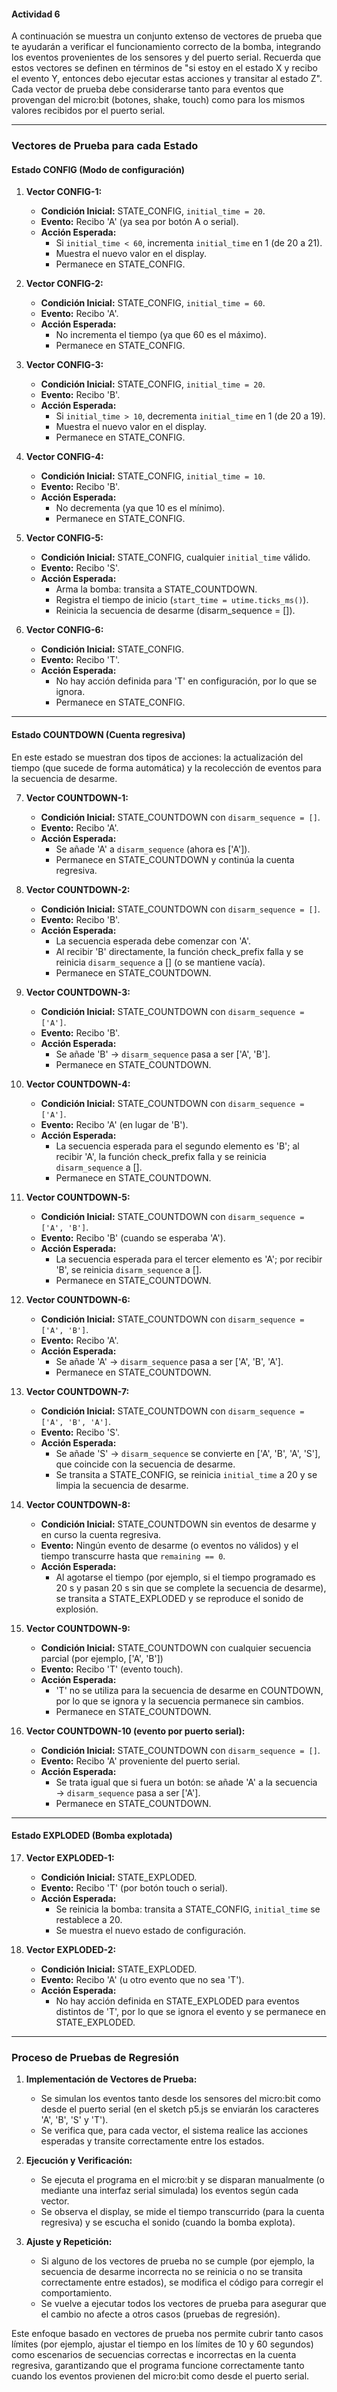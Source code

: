 #### Actividad 6

A continuación se muestra un conjunto extenso de vectores de prueba que te ayudarán a verificar el funcionamiento correcto de la bomba, integrando los eventos provenientes de los sensores y del puerto serial. Recuerda que estos vectores se definen en términos de "si estoy en el estado X y recibo el evento Y, entonces debo ejecutar estas acciones y transitar al estado Z". Cada vector de prueba debe considerarse tanto para eventos que provengan del micro:bit (botones, shake, touch) como para los mismos valores recibidos por el puerto serial.

---

### Vectores de Prueba para cada Estado

#### Estado CONFIG (Modo de configuración)
1. **Vector CONFIG-1:**  
   - **Condición Inicial:** STATE_CONFIG, `initial_time = 20`.  
   - **Evento:** Recibo 'A' (ya sea por botón A o serial).  
   - **Acción Esperada:**  
     - Si `initial_time < 60`, incrementa `initial_time` en 1 (de 20 a 21).  
     - Muestra el nuevo valor en el display.  
     - Permanece en STATE_CONFIG.

2. **Vector CONFIG-2:**  
   - **Condición Inicial:** STATE_CONFIG, `initial_time = 60`.  
   - **Evento:** Recibo 'A'.  
   - **Acción Esperada:**  
     - No incrementa el tiempo (ya que 60 es el máximo).  
     - Permanece en STATE_CONFIG.

3. **Vector CONFIG-3:**  
   - **Condición Inicial:** STATE_CONFIG, `initial_time = 20`.  
   - **Evento:** Recibo 'B'.  
   - **Acción Esperada:**  
     - Si `initial_time > 10`, decrementa `initial_time` en 1 (de 20 a 19).  
     - Muestra el nuevo valor en el display.  
     - Permanece en STATE_CONFIG.

4. **Vector CONFIG-4:**  
   - **Condición Inicial:** STATE_CONFIG, `initial_time = 10`.  
   - **Evento:** Recibo 'B'.  
   - **Acción Esperada:**  
     - No decrementa (ya que 10 es el mínimo).  
     - Permanece en STATE_CONFIG.

5. **Vector CONFIG-5:**  
   - **Condición Inicial:** STATE_CONFIG, cualquier `initial_time` válido.  
   - **Evento:** Recibo 'S'.  
   - **Acción Esperada:**  
     - Arma la bomba: transita a STATE_COUNTDOWN.  
     - Registra el tiempo de inicio (`start_time = utime.ticks_ms()`).  
     - Reinicia la secuencia de desarme (disarm_sequence = []).

6. **Vector CONFIG-6:**  
   - **Condición Inicial:** STATE_CONFIG.  
   - **Evento:** Recibo 'T'.  
   - **Acción Esperada:**  
     - No hay acción definida para 'T' en configuración, por lo que se ignora.  
     - Permanece en STATE_CONFIG.

---

#### Estado COUNTDOWN (Cuenta regresiva)
En este estado se muestran dos tipos de acciones: la actualización del tiempo (que sucede de forma automática) y la recolección de eventos para la secuencia de desarme.

7. **Vector COUNTDOWN-1:**  
   - **Condición Inicial:** STATE_COUNTDOWN con `disarm_sequence = []`.  
   - **Evento:** Recibo 'A'.  
   - **Acción Esperada:**  
     - Se añade 'A' a `disarm_sequence` (ahora es ['A']).  
     - Permanece en STATE_COUNTDOWN y continúa la cuenta regresiva.

8. **Vector COUNTDOWN-2:**  
   - **Condición Inicial:** STATE_COUNTDOWN con `disarm_sequence = []`.  
   - **Evento:** Recibo 'B'.  
   - **Acción Esperada:**  
     - La secuencia esperada debe comenzar con 'A'.  
     - Al recibir 'B' directamente, la función check_prefix falla y se reinicia `disarm_sequence` a [] (o se mantiene vacía).  
     - Permanece en STATE_COUNTDOWN.

9. **Vector COUNTDOWN-3:**  
   - **Condición Inicial:** STATE_COUNTDOWN con `disarm_sequence = ['A']`.  
   - **Evento:** Recibo 'B'.  
   - **Acción Esperada:**  
     - Se añade 'B' → `disarm_sequence` pasa a ser ['A', 'B'].  
     - Permanece en STATE_COUNTDOWN.

10. **Vector COUNTDOWN-4:**  
    - **Condición Inicial:** STATE_COUNTDOWN con `disarm_sequence = ['A']`.  
    - **Evento:** Recibo 'A' (en lugar de 'B').  
    - **Acción Esperada:**  
      - La secuencia esperada para el segundo elemento es 'B'; al recibir 'A', la función check_prefix falla y se reinicia `disarm_sequence` a [].  
      - Permanece en STATE_COUNTDOWN.

11. **Vector COUNTDOWN-5:**  
    - **Condición Inicial:** STATE_COUNTDOWN con `disarm_sequence = ['A', 'B']`.  
    - **Evento:** Recibo 'B' (cuando se esperaba 'A').  
    - **Acción Esperada:**  
      - La secuencia esperada para el tercer elemento es 'A'; por recibir 'B', se reinicia `disarm_sequence` a [].  
      - Permanece en STATE_COUNTDOWN.

12. **Vector COUNTDOWN-6:**  
    - **Condición Inicial:** STATE_COUNTDOWN con `disarm_sequence = ['A', 'B']`.  
    - **Evento:** Recibo 'A'.  
    - **Acción Esperada:**  
      - Se añade 'A' → `disarm_sequence` pasa a ser ['A', 'B', 'A'].  
      - Permanece en STATE_COUNTDOWN.

13. **Vector COUNTDOWN-7:**  
    - **Condición Inicial:** STATE_COUNTDOWN con `disarm_sequence = ['A', 'B', 'A']`.  
    - **Evento:** Recibo 'S'.  
    - **Acción Esperada:**  
      - Se añade 'S' → `disarm_sequence` se convierte en ['A', 'B', 'A', 'S'], que coincide con la secuencia de desarme.  
      - Se transita a STATE_CONFIG, se reinicia `initial_time` a 20 y se limpia la secuencia de desarme.

14. **Vector COUNTDOWN-8:**  
    - **Condición Inicial:** STATE_COUNTDOWN sin eventos de desarme y en curso la cuenta regresiva.  
    - **Evento:** Ningún evento de desarme (o eventos no válidos) y el tiempo transcurre hasta que `remaining == 0`.  
    - **Acción Esperada:**  
      - Al agotarse el tiempo (por ejemplo, si el tiempo programado es 20 s y pasan 20 s sin que se complete la secuencia de desarme), se transita a STATE_EXPLODED y se reproduce el sonido de explosión.

15. **Vector COUNTDOWN-9:**  
    - **Condición Inicial:** STATE_COUNTDOWN con cualquier secuencia parcial (por ejemplo, ['A', 'B'])  
    - **Evento:** Recibo 'T' (evento touch).  
    - **Acción Esperada:**  
      - 'T' no se utiliza para la secuencia de desarme en COUNTDOWN, por lo que se ignora y la secuencia permanece sin cambios.  
      - Permanece en STATE_COUNTDOWN.

16. **Vector COUNTDOWN-10 (evento por puerto serial):**  
    - **Condición Inicial:** STATE_COUNTDOWN con `disarm_sequence = []`.  
    - **Evento:** Recibo 'A' proveniente del puerto serial.  
    - **Acción Esperada:**  
      - Se trata igual que si fuera un botón: se añade 'A' a la secuencia → `disarm_sequence` pasa a ser ['A'].  
      - Permanece en STATE_COUNTDOWN.

---

#### Estado EXPLODED (Bomba explotada)
17. **Vector EXPLODED-1:**  
    - **Condición Inicial:** STATE_EXPLODED.  
    - **Evento:** Recibo 'T' (por botón touch o serial).  
    - **Acción Esperada:**  
      - Se reinicia la bomba: transita a STATE_CONFIG, `initial_time` se restablece a 20.  
      - Se muestra el nuevo estado de configuración.

18. **Vector EXPLODED-2:**  
    - **Condición Inicial:** STATE_EXPLODED.  
    - **Evento:** Recibo 'A' (u otro evento que no sea 'T').  
    - **Acción Esperada:**  
      - No hay acción definida en STATE_EXPLODED para eventos distintos de 'T', por lo que se ignora el evento y se permanece en STATE_EXPLODED.

---

### Proceso de Pruebas de Regresión

1. **Implementación de Vectores de Prueba:**  
   - Se simulan los eventos tanto desde los sensores del micro:bit como desde el puerto serial (en el sketch p5.js se enviarán los caracteres 'A', 'B', 'S' y 'T').
   - Se verifica que, para cada vector, el sistema realice las acciones esperadas y transite correctamente entre los estados.

2. **Ejecución y Verificación:**  
   - Se ejecuta el programa en el micro:bit y se disparan manualmente (o mediante una interfaz serial simulada) los eventos según cada vector.
   - Se observa el display, se mide el tiempo transcurrido (para la cuenta regresiva) y se escucha el sonido (cuando la bomba explota).

3. **Ajuste y Repetición:**  
   - Si alguno de los vectores de prueba no se cumple (por ejemplo, la secuencia de desarme incorrecta no se reinicia o no se transita correctamente entre estados), se modifica el código para corregir el comportamiento.
   - Se vuelve a ejecutar todos los vectores de prueba para asegurar que el cambio no afecte a otros casos (pruebas de regresión).

Este enfoque basado en vectores de prueba nos permite cubrir tanto casos límites (por ejemplo, ajustar el tiempo en los límites de 10 y 60 segundos) como escenarios de secuencias correctas e incorrectas en la cuenta regresiva, garantizando que el programa funcione correctamente tanto cuando los eventos provienen del micro:bit como desde el puerto serial.
